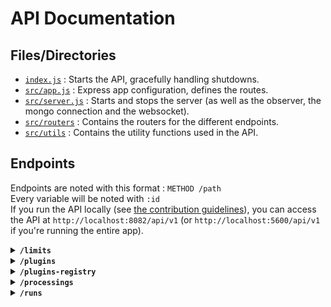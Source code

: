 # API Documentation

## Files/Directories

- [`index.js`](../api/index.js) : Starts the API, gracefully handling shutdowns.
- [`src/app.js`](../api/src/app.js) : Express app configuration, defines the routes.
- [`src/server.js`](../api/src/server.js) : Starts and stops the server (as well as the observer, the mongo connection and the websocket).
- [`src/routers`](../api/src/routers) : Contains the routers for the different endpoints.
- [`src/utils`](../api/src/utils) : Contains the utility functions used in the API.

## Endpoints

Endpoints are noted with this format : `METHOD /path`  
Every variable will be noted with `:id`  
If you run the API locally (see [the contribution guidelines](../CONTRIBUTING.md#working-on-data-fairprocessingsapi)), you can access the API at `http://localhost:8082/api/v1` (or `http://localhost:5600/api/v1` if you're running the entire app).

<details>
<summary><b><code>/limits</code></b></summary>

The `limits` endpoints are used for managing and retrieving limit settings for various entities, such as services or users. These settings control usage or access limitations. They are utilized by the client service to retrieve and configure limits and the consumption of processing time.

#### `GET /limits/`

Lists limit settings for all entities, filtered by optional query parameters. This endpoint is protected and requires super admin permissions.  
Returns a list of limit settings, limited to 10,000 entries.

**Query Parameters**
- `type` (optional) : Filter by the entity type.
- `id` (optional) : Filter by the unique identifier of the entity.

#### `GET /limits/:type/:id`

Retrieves the limit settings for a specific entity. Access is limited to account members for their own information.  
Returns the retrieved limit settings for the entity.

**Parameters**
- `type` (path) : The entity type.
- `id` (path) : The unique identifier of the entity.

#### `POST /limits/:type/:id`

Creates or updates the limit settings for a specific entity, identified by its type and ID. This endpoint is protected and requires super admin permissions. It is used by client services to configure and update the limits and the processing time consumption for specific entities.  
Returns the created or updated limit settings.

**Parameters**
- `type` (path) : The entity type.
- `id` (path) : The unique identifier of the entity.

**Request Body**
- Required fields : `id`, `type`, `lastUpdate`.
- Optional fields : `name`, `defaults`, `processings_seconds`.
- `processings_seconds` should include `limit` and `consumption` numbers.

</details>

<details>
<summary><b><code>/plugins</code></b></summary>

The `plugins` endpoints are used for managing and retrieving plugins, which are used to extend the functionality of the Data Fair platform. Plugins are managed within two main directories :
- `pluginsDir`: Located at `config.dataDir/plugins`, this is where installed plugins are stored.
- `tmpDir`: Utilized for temporary operations, located either at `config.dataDir/tmp` or `config.tmpDir`.

#### `GET /plugins/`

Retrieves a list of all installed plugins. This endpoint can filter plugins based on access rights if the `privateAccess` query parameter is provided, matching the current session's account type and ID. Returns an array of plugin objects including `name`, `description`, `version`, `dist-tag`, `id`, `pluginConfigSchema`, `processingConfigSchema`, `customName`, `config`, and `access`. A `400` response is returned if the request is not made by an admin without specifying `privateAccess`, and a `403` is returned if `privateAccess` does not match the current session.

**Query Parameters**
- `privateAccess` (optional) : Specifies the access filter in the format `[type]:[id]`, allowing for the retrieval of plugins with matching access rights.

#### `POST /plugins/`

Allows for the installation of a new plugin or updating an existing plugin. Requires super admin permissions and includes the plugin's basic information in the request body. It installs the plugin in the `pluginsDir`, overwriting the existing one if present, and returns the plugin's details including `name`, `description`, `version`, `dist-tag`, `id`, `pluginConfigSchema`, and `processingConfigSchema`.

**Permissions**
- Super Admin only.

**Request Body**
- Should include the plugin's `name`, `description`, `version`, and `distTag`.

#### `GET /plugins/:id`

Fetches detailed information about a specific plugin, identified by its unique `id`. This endpoint requires the user to be authenticated and is intended to provide configuration and access details for the plugin. It is used to fetch plugin information (`fetchPlugin()`) and returns an object with `name`, `description`, `version`, `dist-tag`, `id`, `pluginConfigSchema`, `processingConfigSchema`, and `customName`.

**Parameters**
- `id` (path) : The unique identifier of the plugin.

#### `DELETE /plugins/:id`

Removes a specific plugin from the system, including its configuration and access control settings. This operation requires super admin permissions and is identified by the plugin's unique `id`. Returns a `204` response upon successful deletion.

**Parameters**
- `id` (path) : The unique identifier of the plugin.

**Permissions**
- Super Admin only.

#### `PUT /plugins/:id/access`

Updates the access control settings for a specific plugin, identified by its `id`. This endpoint allows super admins to modify who can access the plugin, based on the contents of the request body. Returns the request body upon successful update.

**Parameters**
- `id` (path) : The unique identifier of the plugin.

**Permissions**
- Super Admin only.

#### `PUT /plugins/:id/config`

Updates the configuration for a specific plugin identified by its `id`. This operation requires super admin permissions and expects the new configuration to match the plugin's configuration schema. Returns a `400` response if the schema is not valid, otherwise returns the request body.

**Parameters**
- `id` (path) : The unique identifier of the plugin.

**Permissions**
- Super Admin only.

</details>

<details>
<summary><b><code>/plugins-registry</code></b></summary>

The `plugins-registry` endpoints are used for searching and retrieving plugins from the npm registry, which can be integrated into the Data Fair platform. This functionality is crucial for discovering new plugins that can extend the capabilities of the platform with additional data processing functionalities.

#### `GET /plugins-registry/`

Performs a search query against the npm registry for plugins tagged with `data-fair-processings-plugin`. This endpoint is designed to facilitate finding plugins suitable for integration with the application by leveraging keywords to filter search results. It returns objects that include the `name`, `description`, `version`, and `dist-tag` of each plugin found.

**Query Parameters**
- `q` (optional) : A search query to filter plugins based on their name, description, or other characteristics. The search is further refined to only include packages with the `data-fair-processings-plugin` keyword.

**Caching**
- Results are cached for 5 minutes to reduce load on the npm registry and improve response times for subsequent queries.

**Purpose**
- This endpoint serves as a bridge between the application and the npm registry, enabling users to discover and evaluate plugins that can be integrated into their data processing workflows.

**Considerations**
- Future enhancements may include exploring mechanisms to send data as soon as it's loaded, possibly utilizing websockets, to provide real-time updates to users searching for plugins.

</details>

<details>
<summary><b><code>/processings</code></b></summary>

The `processings` endpoints are used for managing and retrieving processing configurations, which define the execution of data processing tasks on the Data Fair platform. Processing configurations include sensitive parts such as `permissions`, `webhookKey`, and `config` which are handled with care, especially in terms of visibility and modifications based on the user's permissions.

#### `GET /processings/`

Retrieves a list of all processing configurations stored in the database. Supports query parameters for pagination, sorting, and filtering based on user permissions. Designed to fetch processing configurations accessible to authenticated users. Parameters like `size`, `showAll`, `sort`, and `select` generate database queries with `findUtils`, ensuring only permitted data is fetched and sensitive parts are cleared for non-admin users.

**Query Parameters**
- `size`, `page`, `skip` : Control pagination.
- `showAll`, `sort`, `select` : Filter and sort the results, with sorting by `updated.date` in descending order as a common use case.

#### `POST /processings/`

Creates a new processing configuration with details such as `title`, and `plugin`. It generates a unique `_id`, a `webhookKey`, and sets creation and update timestamps to the current time. Scheduling defaults to type `trigger` if not specified. Comprehensive checks ensure the processing's validity before saving it to the database, responding with appropriate status codes (`403` for unauthorized owner modifications, or `200` on success) and returns the processing object with sensitive parts cleared for non-admin users.

**Permissions**
- Admin or Super Admin only.

**Request Body**
- Must include `title`, `plugin`.

#### `PATCH /processings/:id`

Updates specific attributes of a processing configuration. Changes the update timestamp, verifies the validity of all modifications, and updates the database. Adjusts processing execution based on the active status and scheduling, potentially stopping or scheduling runs. Ensures only permitted modifications are applied, returning `404` for not found, `403` for unauthorized changes, or `400` for attempts to alter readOnly keys.

**Parameters**
- `id` (path) : The unique identifier of the processing configuration.
- Body : Can include `active`, `title`, `scheduling`, `config`.

#### `GET /processings/:id`

Retrieves data about a specific processing configuration, ensuring the requester has adequate permissions (`admin`, `exec`, or `read`). Returns a `404` if not found, a `403` for insufficient permissions, or the processing object including sensitive parts for admins.

**Parameters**
- `id` (path) : The unique identifier of the processing configuration.

#### `DELETE /processings/:id`

Deletes a processing configuration along with all associated runs and its processing directory. It performs thorough clean-up and security checks before executing the delete operation, ensuring only authorized users can perform this action.

**Parameters**
- `id` (path) : The unique identifier of the processing configuration to be deleted.

#### `GET /processings/:id/webhook-key` & `DELETE /processings/:id/webhook-key`

Retrieves or regenerates the webhook key for a specific processing configuration, demanding admin permissions for access. Deletion generates a new webhook key, enhancing security by allowing periodic key renewal.

**Parameters**
- `id` (path) : The unique identifier of the processing configuration.

#### `POST /processings/:id/_trigger`

Triggers the execution of a specified processing configuration. Supports optional delay and custom webhook key parameters for flexible execution planning. Handles cases of non-active processing with appropriate responses and ensures only authorized triggers.

**Parameters**
- `id` (path) : The unique identifier of the processing configuration.
- `key` (query, optional) : The webhook key for triggering the processing.
- `delay` (query, optional) : Delay in seconds before the processing starts.

</details>

<details>
<summary><b><code>/runs</code></b></summary>

The `runs` endpoints are used for managing and retrieving run configurations, which represent the execution of processing configurations on the Data Fair platform. Run configurations include sensitive parts such as `permissions`, which are meticulously managed to ensure that visibility and modifications are appropriately restricted based on the user's permissions.

#### `GET /runs/`

Retrieves a list of run configurations, excluding logs to streamline the response. This endpoint supports query parameters for pagination, sorting, and filtering based on user permissions and the status of runs. For super admins, `showAll` is implicitly true, allowing a comprehensive view of all runs. The response includes a list of run objects with their logs and permissions included only if accessed by an admin.

**Query Parameters**
- `size`, `page`, `skip` : Control pagination of the response.
- `sort` : Determines the order in which run configurations are returned.
- `select` : Specifies the fields to be included in the response, excluding logs by default.

#### `GET /runs/:id`

Fetches detailed information about a specific run configuration, including logs. Ensures access is granted based on `admin`, `exec`, or `read` permissions associated with the run's processing configuration. Returns the run object with detailed logs and permissions included for those authorized.

**Parameters**
- `id` (path) : The unique identifier of the run configuration.

#### `POST /runs/:id/_kill`

Requests the termination of a specified run configuration, changing its status to 'kill'. This operation is permitted for users with `admin` or `exec` permissions related to the run's processing configuration. Updates the database to reflect the run's killed status and returns the updated run object, including its detailed logs and permissions for authorized users.

**Parameters**
- `id` (path) : The unique identifier of the run configuration to be terminated.

</details>

